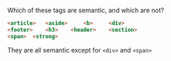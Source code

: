 Which of these tags are semantic, and which are not?
			
```html
<article> 	<aside> 	<b> 	<div>
<footer> 	<h3> 	<header> 	<section>
<span> 	<strong> 	
```

They are all semantic except for `<div>` and `<span>`
